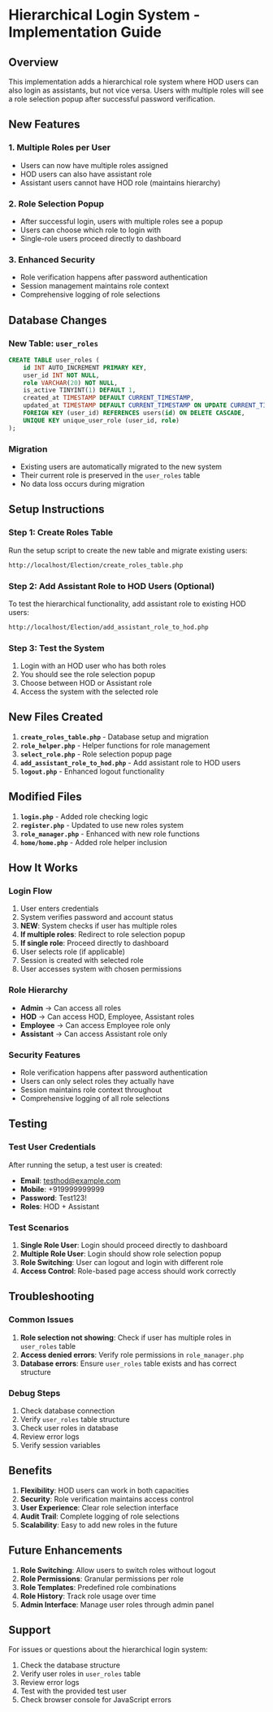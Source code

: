# Hierarchical Login System - Implementation Guide

## Overview
This implementation adds a hierarchical role system where HOD users can also login as assistants, but not vice versa. Users with multiple roles will see a role selection popup after successful password verification.

## New Features

### 1. **Multiple Roles per User**
- Users can now have multiple roles assigned
- HOD users can also have assistant role
- Assistant users cannot have HOD role (maintains hierarchy)

### 2. **Role Selection Popup**
- After successful login, users with multiple roles see a popup
- Users can choose which role to login with
- Single-role users proceed directly to dashboard

### 3. **Enhanced Security**
- Role verification happens after password authentication
- Session management maintains role context
- Comprehensive logging of role selections

## Database Changes

### New Table: `user_roles`
```sql
CREATE TABLE user_roles (
    id INT AUTO_INCREMENT PRIMARY KEY,
    user_id INT NOT NULL,
    role VARCHAR(20) NOT NULL,
    is_active TINYINT(1) DEFAULT 1,
    created_at TIMESTAMP DEFAULT CURRENT_TIMESTAMP,
    updated_at TIMESTAMP DEFAULT CURRENT_TIMESTAMP ON UPDATE CURRENT_TIMESTAMP,
    FOREIGN KEY (user_id) REFERENCES users(id) ON DELETE CASCADE,
    UNIQUE KEY unique_user_role (user_id, role)
);
```

### Migration
- Existing users are automatically migrated to the new system
- Their current role is preserved in the `user_roles` table
- No data loss occurs during migration

## Setup Instructions

### Step 1: Create Roles Table
Run the setup script to create the new table and migrate existing users:
```bash
http://localhost/Election/create_roles_table.php
```

### Step 2: Add Assistant Role to HOD Users (Optional)
To test the hierarchical functionality, add assistant role to existing HOD users:
```bash
http://localhost/Election/add_assistant_role_to_hod.php
```

### Step 3: Test the System
1. Login with an HOD user who has both roles
2. You should see the role selection popup
3. Choose between HOD or Assistant role
4. Access the system with the selected role

## New Files Created

1. **`create_roles_table.php`** - Database setup and migration
2. **`role_helper.php`** - Helper functions for role management
3. **`select_role.php`** - Role selection popup page
4. **`add_assistant_role_to_hod.php`** - Add assistant role to HOD users
5. **`logout.php`** - Enhanced logout functionality

## Modified Files

1. **`login.php`** - Added role checking logic
2. **`register.php`** - Updated to use new roles system
3. **`role_manager.php`** - Enhanced with new role functions
4. **`home/home.php`** - Added role helper inclusion

## How It Works

### Login Flow
1. User enters credentials
2. System verifies password and account status
3. **NEW**: System checks if user has multiple roles
4. **If multiple roles**: Redirect to role selection popup
5. **If single role**: Proceed directly to dashboard
6. User selects role (if applicable)
7. Session is created with selected role
8. User accesses system with chosen permissions

### Role Hierarchy
- **Admin** → Can access all roles
- **HOD** → Can access HOD, Employee, Assistant roles
- **Employee** → Can access Employee role only
- **Assistant** → Can access Assistant role only

### Security Features
- Role verification happens after password authentication
- Users can only select roles they actually have
- Session maintains role context throughout
- Comprehensive logging of all role selections

## Testing

### Test User Credentials
After running the setup, a test user is created:
- **Email**: testhod@example.com
- **Mobile**: +919999999999
- **Password**: Test123!
- **Roles**: HOD + Assistant

### Test Scenarios
1. **Single Role User**: Login should proceed directly to dashboard
2. **Multiple Role User**: Login should show role selection popup
3. **Role Switching**: User can logout and login with different role
4. **Access Control**: Role-based page access should work correctly

## Troubleshooting

### Common Issues
1. **Role selection not showing**: Check if user has multiple roles in `user_roles` table
2. **Access denied errors**: Verify role permissions in `role_manager.php`
3. **Database errors**: Ensure `user_roles` table exists and has correct structure

### Debug Steps
1. Check database connection
2. Verify `user_roles` table structure
3. Check user roles in database
4. Review error logs
5. Verify session variables

## Benefits

1. **Flexibility**: HOD users can work in both capacities
2. **Security**: Role verification maintains access control
3. **User Experience**: Clear role selection interface
4. **Audit Trail**: Complete logging of role selections
5. **Scalability**: Easy to add new roles in the future

## Future Enhancements

1. **Role Switching**: Allow users to switch roles without logout
2. **Role Permissions**: Granular permissions per role
3. **Role Templates**: Predefined role combinations
4. **Role History**: Track role usage over time
5. **Admin Interface**: Manage user roles through admin panel

## Support

For issues or questions about the hierarchical login system:
1. Check the database structure
2. Verify user roles in `user_roles` table
3. Review error logs
4. Test with the provided test user
5. Check browser console for JavaScript errors

